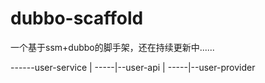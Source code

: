 # dubbo-scaffold
一个基于ssm+dubbo的脚手架，还在持续更新中......

------user-service
     |
-----|--user-api
     |
-----|--user-provider
